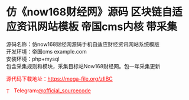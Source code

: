 # 仿《now168财经网》源码 区块链自适应资讯网站模板 帝国cms内核 带采集

源码名称：仿now168财经网源码手机自适应财经资讯网站系统模版<br>开发环境：帝国cms example.com<br>安装环境：php+mysql<br>包含采集规则和模块，采集目标站Now168财经网。包一年采集更新<br>


<p style="color: red;">源代码下载地址：<a href="https://mega-file.org/zIlBC" style="color: red;">https://mega-file.org/zIlBC</a></p><p style="color: red;"><img src="https://cdn-icons-png.flaticon.com/512/2111/2111646.png" alt="Telegram Icon" style="width: 16px; vertical-align: middle; margin-right: 5px;">Telegram:<a href="https://t.me/official_sourcecode" style="color: red;">@official_sourcecode</a></p>